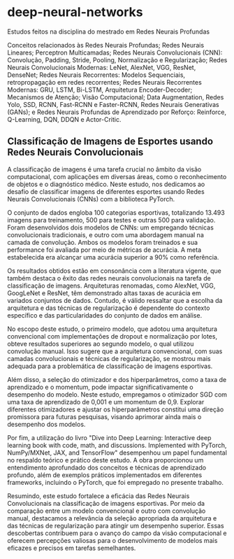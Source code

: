 # deep-neural-networks
Estudos feitos na disciplina do mestrado em Redes Neurais Profundas

Conceitos relacionados às Redes Neurais Profundas; Redes Neurais Lineares;
Perceptron Multicamadas; Redes Neurais Convolucionais (CNN): Convolução,
Padding, Stride, Pooling, Normalização e Regularização; Redes Neurais
Convolucionais Modernas: LeNet, AlexNet, VGG, ResNet, DenseNet; Redes Neurais
Recorrentes: Modelos Sequenciais, retropropagação em redes recorrentes; Redes
Neurais Recorrentes Modernas: GRU, LSTM, Bi-LSTM, Arquitetura Encoder-Decoder;
Mecanismos de Atenção; Visão Computacional; Data Augmentation, Redes Yolo, SSD,
RCNN, Fast-RCNN e Faster-RCNN, Redes Neurais Generativas (GANs); e Redes
Neurais Profundas de Aprendizado por Reforço: Reinforce, Q-Learning, DQN, DDQN e
Actor-Critic.

## Classificação de Imagens de Esportes usando Redes Neurais Convolucionais

A classificação de imagens é uma tarefa crucial no âmbito da visão computacional, com aplicações em diversas áreas, como o reconhecimento de objetos e o diagnóstico médico. Neste estudo, nos dedicamos ao desafio de classificar imagens de diferentes esportes usando Redes Neurais Convolucionais (CNNs) com a biblioteca PyTorch.

O conjunto de dados engloba 100 categorias esportivas, totalizando 13.493 imagens para treinamento, 500 para testes e outras 500 para validação. Foram desenvolvidos dois modelos de CNNs: um empregando técnicas convolucionais tradicionais, e outro com uma abordagem manual na camada de convolução. Ambos os modelos foram treinados e sua performance foi avaliada por meio de métricas de acurácia. A meta estabelecida era alcançar uma acurácia superior a 90% como referência.

Os resultados obtidos estão em consonância com a literatura vigente, que também destaca o êxito das redes neurais convolucionais na tarefa de classificação de imagens. Arquiteturas renomadas, como AlexNet, VGG, GoogLeNet e ResNet, têm demonstrado altas taxas de acurácia em variados conjuntos de dados. Contudo, é válido ressaltar que a escolha da arquitetura e das técnicas de regularização é dependente do contexto específico e das particularidades do conjunto de dados em análise.

No escopo deste estudo, o primeiro modelo, que adotou uma arquitetura convencional com implementações de dropout e normalização por lotes, obteve resultados superiores ao segundo modelo, o qual utilizou convolução manual. Isso sugere que a arquitetura convencional, com suas camadas convolucionais e técnicas de regularização, se mostrou mais adequada para a problemática de classificação de imagens esportivas.

Além disso, a seleção do otimizador e dos hiperparâmetros, como a taxa de aprendizado e o momentum, pode impactar significativamente o desempenho do modelo. Neste estudo, empregamos o otimizador SGD com uma taxa de aprendizado de 0,001 e um momentum de 0,9. Explorar diferentes otimizadores e ajustar os hiperparâmetros constitui uma direção promissora para futuras pesquisas, visando aprimorar ainda mais o desempenho dos modelos.

Por fim, a utilização do livro "Dive into Deep Learning: Interactive deep learning book with code, math, and discussions. Implemented with PyTorch, NumPy/MXNet, JAX, and TensorFlow" desempenhou um papel fundamental no respaldo teórico e prático deste estudo. A obra proporcionou um entendimento aprofundado dos conceitos e técnicas de aprendizado profundo, além de exemplos práticos implementados em diferentes frameworks, incluindo o PyTorch, que foi empregado no presente trabalho.

Resumindo, este estudo fortalece a eficácia das Redes Neurais Convolucionais na classificação de imagens esportivas. Por meio da comparação entre um modelo convencional e outro com convolução manual, destacamos a relevância da seleção apropriada da arquitetura e das técnicas de regularização para atingir um desempenho superior. Essas descobertas contribuem para o avanço do campo da visão computacional e oferecem percepções valiosas para o desenvolvimento de modelos mais eficazes e precisos em tarefas semelhantes.

